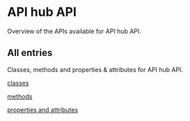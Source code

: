 [
This is a templated file. Adding content to this file may result in it being
reverted. Instead, if you want to place additional content, create an
"overview_content.md" file in `docs/` directory. The Sphinx tool will
pick up on the content and merge the content.
]: #

# API hub API

Overview of the APIs available for API hub API.

## All entries

Classes, methods and properties & attributes for
API hub API.

[classes](https://cloud.google.com/python/docs/reference/apihub/latest/summary_class.html)

[methods](https://cloud.google.com/python/docs/reference/apihub/latest/summary_method.html)

[properties and
attributes](https://cloud.google.com/python/docs/reference/apihub/latest/summary_property.html)
